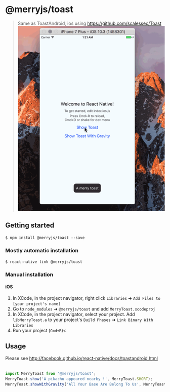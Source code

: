
# @merryjs/toast
> Same as ToastAndroid, ios using https://github.com/scalessec/Toast
![preview.gif](preview.gif)
## Getting started

`$ npm install @merryjs/toast --save`

### Mostly automatic installation

`$ react-native link @merryjs/toast`

### Manual installation


#### iOS

1. In XCode, in the project navigator, right click `Libraries` ➜ `Add Files to [your project's name]`
2. Go to `node_modules` ➜ `@merryjs/toast` and add `MerryToast.xcodeproj`
3. In XCode, in the project navigator, select your project. Add `libMerryToast.a` to your project's `Build Phases` ➜ `Link Binary With Libraries`
4. Run your project (`Cmd+R`)<


## Usage

Please see http://facebook.github.io/react-native/docs/toastandroid.html

```javascript

import MerryToast from '@merryjs/toast';
MerryToast.show('A pikachu appeared nearby !', MerryToast.SHORT);
MerryToast.showWithGravity('All Your Base Are Belong To Us', MerryToast.SHORT, MerryToast.CENTER);

```
  